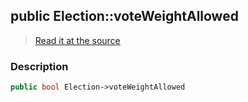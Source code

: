 ## public Election::voteWeightAllowed

> [Read it at the source](https://github.com/julien-boudry/Condorcet/blob/master/src/Election.php#L25)

### Description    

```php
public bool Election->voteWeightAllowed 
```


    